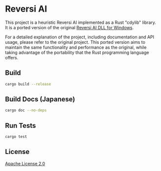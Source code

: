 # Reversi AI

This project is a heuristic Reversi AI implemented as a Rust "cdylib" library. It is a ported version of the original [Reversi AI DLL for Windows](https://github.com/curegit/reversi-ai-dll).

For a detailed explanation of the project, including documentation and API usage, please refer to the original project. This ported version aims to maintain the same functionality and performance as the original, while taking advantage of the portability that the Rust programming language offers.

## Build

```sh
cargo build --release
```

## Build Docs (Japanese)

```sh
cargo doc --no-deps
```

## Run Tests

```sh
cargo test
```

## License

[Apache License 2.0](LICENSE)
